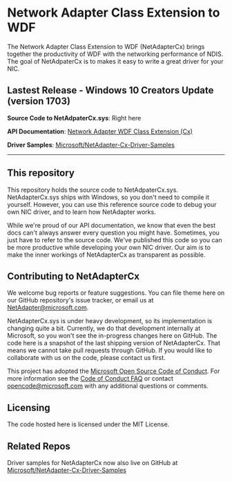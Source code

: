 # Network Adapter Class Extension to WDF
The Network Adapter Class Extension to WDF (NetAdapterCx) brings together the productivity of WDF with the networking performance of NDIS.
The goal of NetAdpaterCx is to makes it easy to write a great driver for your NIC.

## Lastest Release - Windows 10 Creators Update (version 1703)

**Source Code to NetAdpaterCx.sys**: Right here

**API Documentation**: [Network Adapter WDF Class Extension (Cx)](https://aka.ms/netadapter/doc)

**Driver Samples**: [Microsoft/NetAdapter-Cx-Driver-Samples](https://github.com/Microsoft/NetAdapter-Cx-Driver-Samples "Driver Samples")

---

## This repository

This repository holds the source code to NetAdpaterCx.sys.  
NetAdapterCx.sys ships with Windows, so you don't need to compile it yourself.
However, you can use this reference source code to debug your own NIC driver, and to learn how NetAdapter works.

While we're proud of our API documentation, we know that even the best docs can't always answer every question you might have.
Sometimes, you just have to refer to the source code.
We've published this code so you can be more productive while developing your own NIC driver.
Our aim is to make the inner workings of NetAdapterCx as transparent as possible.

## Contributing to NetAdapterCx

We welcome bug reports or feature suggestions.
You can file theme here on our GitHub repository's issue tracker, or email us at NetAdapter@microsoft.com.

NetAdapterCx.sys is under heavy development, so its implementation is changing quite a bit.
Currently, we do that development internally at Microsoft, so you won't see the in-progress changes here on GitHub.
The code here is a snapshot of the last shipping version of NetAdapterCx.
That means we cannot take pull requests through GitHub.
If you would like to collaborate with us on the code, please contact us first.

This project has adopted the [Microsoft Open Source Code of
Conduct](https://opensource.microsoft.com/codeofconduct/).
For more information see the [Code of Conduct
FAQ](https://opensource.microsoft.com/codeofconduct/faq/) or
contact [opencode@microsoft.com](mailto:opencode@microsoft.com)
with any additional questions or comments.

## Licensing
The code hosted here is licensed under the MIT License.

## Related Repos
Driver samples for NetAdapterCx now also live on GitHub at
[Microsoft/NetAdapter-Cx-Driver-Samples](https://github.com/Microsoft/NetAdapter-Cx-Driver-Samples "Driver Samples")
